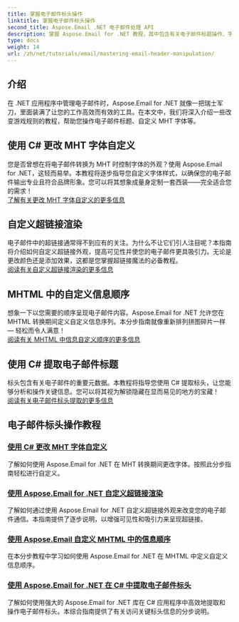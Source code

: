 ```yaml
---
title: 掌握电子邮件标头操作
linktitle: 掌握电子邮件标头操作
second_title: Aspose.Email .NET 电子邮件处理 API
description: 掌握 Aspose.Email for .NET 教程，其中包含有关电子邮件标题操作、字体自定义、超链接渲染和 MHTML 信息排序的分步指南。
type: docs
weight: 14
url: /zh/net/tutorials/email/mastering-email-header-manipulation/
---
```

## 介绍

在 .NET 应用程序中管理电子邮件时，Aspose.Email for .NET 就像一把瑞士军刀，里面装满了让您的工作高效而有效的工具。在本文中，我们将深入介绍一些改变游戏规则的教程，帮助您操作电子邮件标题、自定义 MHT 字体等。

## 使用 C# 更改 MHT 字体自定义  
您是否曾想在将电子邮件转换为 MHT 时控制字体的外观？使用 Aspose.Email for .NET，这轻而易举。本教程将逐步指导您自定义字体样式，以确保您的电子邮件输出专业且符合品牌形象。您可以将其想象成量身定制一套西装——完全适合您的需求！  
[了解有关更改 MHT 字体自定义的更多信息](./changing-mht-font-customization/)  

## 自定义超链接渲染  
电子邮件中的超链接通常得不到应有的关注。为什么不让它们引人注目呢？本指南将介绍如何自定义超链接外观，提高可见性并使您的电子邮件更具吸引力。无论是更改颜色还是添加效果，这都是您掌握超链接魔法的必备教程。  
[阅读有关自定义超链接渲染的更多信息](./custom-hyperlink-rendering/)  

## MHTML 中的自定义信息顺序  
想象一下以您需要的顺序呈现电子邮件内容。Aspose.Email for .NET 允许您在 MHTML 转换期间定义自定义信息序列。本分步指南就像重新排列拼图碎片一样 — 轻松而令人满意！  
[阅读有关 MHTML 中信息自定义顺序的更多信息](./custom-order-of-information-in-mhtml/)  

## 使用 C# 提取电子邮件标题  
标头包含有关电子邮件的重要元数据。本教程将指导您使用 C# 提取标头，让您能够分析和操作关键信息。您可以将其视为解锁隐藏在显而易见的地方的宝藏！  
[阅读有关电子邮件标头提取的更多信息](./email-header-extraction/)  

## 电子邮件标头操作教程
### [使用 C# 更改 MHT 字体自定义](./changing-mht-font-customization/)
了解如何使用 Aspose.Email for .NET 在 MHT 转换期间更改字体。按照此分步指南轻松进行自定义。
### [使用 Aspose.Email for .NET 自定义超链接渲染](./custom-hyperlink-rendering/)
了解如何通过使用 Aspose.Email for .NET 自定义超链接外观来改变您的电子邮件通信。本指南提供了逐步说明，以增强可见性和吸引力来呈现超链接。
### [使用 Aspose.Email 自定义 MHTML 中的信息顺序](./custom-order-of-information-in-mhtml/)
在本分步教程中学习如何使用 Aspose.Email for .NET 在 MHTML 中定义自定义信息顺序。
### [使用 Aspose.Email for .NET 在 C# 中提取电子邮件标头](./email-header-extraction/)
了解如何使用强大的 Aspose.Email for .NET 库在 C# 应用程序中高效地提取和操作电子邮件标头。本综合指南提供了有关访问关键标头信息的分步说明。 